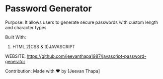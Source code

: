 <h1> Password Generator </h1>


Purpose:
It allows users to generate secure passwords with custom length and character types.


Built With:
1) HTML
2)CSS &
3)JAVASCRIPT


WEBSITE:
https://github.com/jeevanthapa1987/javascript-password-generator



Contribution:
Made with ❤️ by [Jeevan Thapa]
